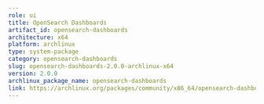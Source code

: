 ```yaml
---
role: ui
title: OpenSearch Dashboards
artifact_id: opensearch-dashboards
architecture: x64
platform: archlinux
type: system-package
category: opensearch-dashboards
slug: opensearch-dashboards-2.0.0-archlinux-x64
version: 2.0.0
archlinux_package_name: opensearch-dashboards
link: https://archlinux.org/packages/community/x86_64/opensearch-dashboards/
---
```

